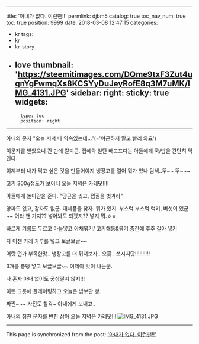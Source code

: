 
---
title: '아내가 없다. 이런땐!!'
permlink: djbm5
catalog: true
toc_nav_num: true
toc: true
position: 9999
date: 2018-03-08 12:47:15
categories:
- kr
tags:
- kr
- kr-story
- love
thumbnail: 'https://steemitimages.com/DQme9txF3Zut4uqnYgFwmqXs8KCSYyDuJeyRofE8q3M7uMK/IMG_4131.JPG'
sidebar:
    right:
        sticky: true
widgets:
    -
        type: toc
        position: right
---


아내의 문자
"오늘 저녁 나 약속있는데..."(='야근하지 말고 빨리 와요')

이문자를 받았으니 간 만에 칼퇴근.
집에와 일단 배고프다는 
아들에게 국/밥을 간단히 먹인다.

이제부터 내가 먹고 싶은 것을 만들어야지
냉장고를 열어 뭐가 있나 탐색..뚜~~ 뚜~~~

고기 300g정도가 보이니 
오늘 저녁은 카레닷!!!!

아들에게 놀이감을 준다. 
"당근을 씻고, 껍질을 벗겨라"

양파도 없고, 감자도 없군.
대체품을 찾자. 뭐가 있지. 
부스럭 부스럭
럭키, 버섯이 있군~~
어라 왠 가지?? 
넣어봐도 되겠지?? 넣지 뭐.ㅎㅎ

빠르게 기름도 두르고 마늘넣고
야채볶기/ 고기해동&볶기 중간에 후추 갈아 넣기 

자 이젠 카레 가루를 넣고
보글보글~~

어랏 먼가 부족한맛..
냉장고를 더 뒤져보자..
오홋 . 쏘시지닷!!!!!!!!!!

3개를 풍덩 넣고 
보글보글~~
이제야 맛이 나는군.

나 혼자 아내 없어도 
궁상떨지 않지!!!

이쁜 그릇에 플레이팅하고
오늘은 밥보단  빵.

짜짠~~~ 사진도 찰칵~
아내에게 보내고 .

아내의 칭찬 문자를 반찬 삼아 
오늘 저녁은 카레닷!!!
![IMG_4131.JPG](https://steemitimages.com/DQme9txF3Zut4uqnYgFwmqXs8KCSYyDuJeyRofE8q3M7uMK/IMG_4131.JPG)

- - -

This page is synchronized from the post: ['아내가 없다. 이런땐!!'](https://steemit.com/@kingbit/djbm5)
